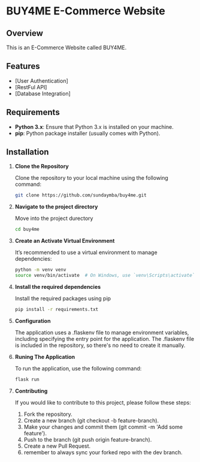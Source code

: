 # BUY4ME E-Commerce Website

## Overview

This is an E-Commerce Website called BUY4ME.

## Features

- [User Authentication]
- [RestFul API]
- [Database Integration]

## Requirements

- **Python 3.x**: Ensure that Python 3.x is installed on your machine.
- **pip**: Python package installer (usually comes with Python).

## Installation

1. **Clone the Repository**

   Clone the repository to your local machine using the following command:

   ```bash
   git clone https://github.com/sundaymba/buy4me.git

2. **Navigate to the project directory**

    Move into the project durectory

    ```bash
    cd buy4me

3. **Create an Activate Virtual Environment**

    It’s recommended to use a virtual environment to manage dependencies:

    ```bash
    python -m venv venv
    source venv/bin/activate  # On Windows, use `venv\Scripts\activate`


4. **Install the required dependencies**

    Install the required packages using pip

    ```bash
    pip install -r requirements.txt

5. **Configuration**

    The application uses a .flaskenv file to manage environment variables, including specifying the entry point for the application. The .flaskenv file is included in the repository, so there's no need to create it manually.


6. **Runing The Application**

    To run the application, use the following command:

    ```bash
    flask run

7. **Contributing**

    If you would like to contribute to this project, please follow these steps:

    1. Fork the repository.
    2. Create a new branch (git checkout -b feature-branch).
    3. Make your changes and commit them (git commit -m 'Add some feature').
    4. Push to the branch (git push origin feature-branch).
    5. Create a new Pull Request.
    6. remember to always sync your forked repo with the dev branch.